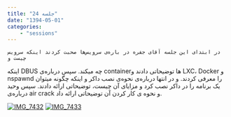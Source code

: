 ```yaml
---
title: "جلسه 24"
date: "1394-05-01"
categories:
    - "sessions"
---
```

    در ابتدای این جلسه آقای جفره در باره‌ی سرویس‌ها صحبت کردند اینکه سرویس چیست و
اینکه DBUS چه میکند. سپس درباره‌ی containerها توضیحاتی دادند و LXC، Docker و
nspawnd را معرفی کردند. و در انتها درباره‌ی نحوه‌ی نصب داکر و اینکه چگونه
میتوان یک برنامه را در داکر نصب کرد و مزایای آن چیست، توضیحاتی ارائه دادند.
سپس وحید درباره‌ی air crack و نحوه ی کار کردن آن توضیحاتی ارائه داد.

[![IMG_7432](img/83423c5c-fdbb-11e6-86dd-a088b4d860141488289248.4247096.jpg)](img/83423c5c-fdbb-11e6-86dd-a088b4d860141488289248.4247096.jpg)
[![IMG_7433](img/83423fd6-fdbb-11e6-86dd-a088b4d860141488289248.4247792.jpg)](img/83423fd6-fdbb-11e6-86dd-a088b4d860141488289248.4247792.jpg)

